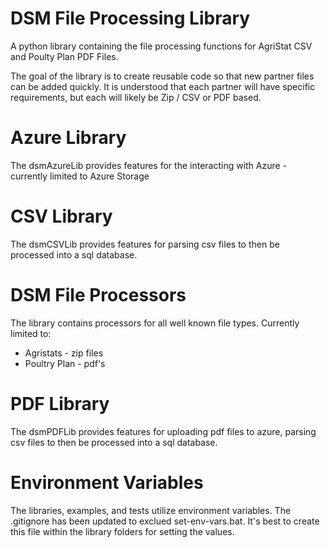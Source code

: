 # DSM File Processing Library
A python library containing the file processing functions for AgriStat CSV and Poulty Plan PDF Files.

The goal of the library is to create reusable code so that new partner files can be added quickly.  It is understood that each partner will have specific requirements, but each will likely be Zip / CSV or PDF based.

# Azure Library
The dsmAzureLib provides features for the interacting with Azure - currently limited to Azure Storage

# CSV Library
The dsmCSVLib provides features for parsing csv files to then be processed into a sql database.

# DSM File Processors
The library contains processors for all well known file types.  Currently limited to:
- Agristats - zip files
- Poultry Plan - pdf's

# PDF Library
The dsmPDFLib provides features for uploading pdf files to azure, parsing csv files to then be processed into a sql database.

# Environment Variables
The libraries, examples, and tests utilize environment variables.  The .gitignore has been updated to exclued set-env-vars.bat.  It's best to create this file within the library folders for setting the values.


